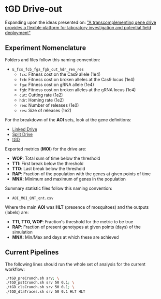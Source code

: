 # tGD Drive-out

Expanding upon the ideas presented on: ["A transcomplementing gene drive provides a flexible platform for laboratory investigation and potential field deployment"](https://www.researchgate.net/publication/338653394_A_transcomplementing_gene_drive_provides_a_flexible_platform_for_laboratory_investigation_and_potential_field_deployment)


## Experiment Nomenclature

Folders and files follow this naming convention:

* `E_fcs_fcb_fga_fgb_cut_hdr_ren_res`
  * `fcs`: Fitness cost on the Cas9 allele (1e4)
  * `fcb`: Fitness cost on broken alleles at the Cas9 locus (1e4)
  * `fga`: Fitness cost on gRNA allele (1e4)
  * `fgb`: Fitness cost on broken alleles at the gRNA locus (1e4)
  * `cut`: Cutting rate (1e2)
  * `hdr`: Homing rate (1e2)
  * `ren`: Number of releases (1e0)
  * `res`: Size of releases (1e2)

For the breakdown of the **AOI** sets, look at the gene definitions:

<!-- * [ClvR](./tGD_gene_clvr.py) -->
* [Linked Drive](./tGD_gene_linked.py)
* [Split Drive](./tGD_gene_split.py)
* [tGD](./tGD_gene_tGD.py)

Exported metrics (**MOI**) for the drive are:

* **WOP**: Total sum of time below the threshold
* **TTI**: First break below the threshold
* **TTO**: Last break below the threshold
* **RAP**: Fraction of the population with the genes at given points of time
* **MNX**: Minimum and maximum of genes in the population

Summary statistic files follow this naming convention:

* `AOI_MOI_QNT_qnt.csv`

Where the main **AOI** was **HLT** (presence of mosquitoes) and the outputs (labels) are:

* **TTI, TTO, WOP**: Fraction's threshold for the metric to be true
* **RAP**: Fraction of present genotypes at given points (days) of the simulation
* **MNX**: Min/Max and days at which these are achieved

## Current Pipelines

The following lines should run the whole set of analysis for the current workflow:

```bash
./tGD_preCrunch.sh srv; \
./tGD_pstCrunch.sh srv 50 0.1; \
./tGD_clsCrunch.sh srv 50 0.1; \
./tGD_dtaTraces.sh srv 50 0.1 HLT HLT
```